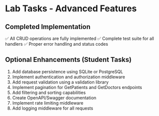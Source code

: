 # Lab Tasks - Advanced Features

## Completed Implementation
✅ All CRUD operations are fully implemented
✅ Complete test suite for all handlers
✅ Proper error handling and status codes

## Optional Enhancements (Student Tasks)
1. Add database persistence using SQLite or PostgreSQL
2. Implement authentication and authorization middleware
3. Add request validation using a validation library
4. Implement pagination for GetPatients and GetDoctors endpoints
5. Add filtering and sorting capabilities
6. Create OpenAPI/Swagger documentation
7. Implement rate limiting middleware
8. Add logging middleware for all requests
